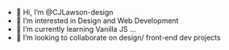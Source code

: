 - 👋 Hi, I’m @CJLawson-design
- 👀 I’m interested in Design and Web Development 
- 🌱 I’m currently learning Vanilla JS ...
- 💞️ I’m looking to collaborate on design/ front-end dev projects


